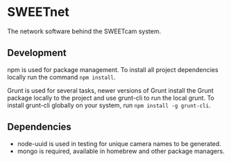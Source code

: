 # SWEETnet

The network software behind the SWEETcam system.

## Development

npm is used for package management. To install all project dependencies locally
run the command `npm install`.

Grunt is used for several tasks, newer versions of Grunt install the Grunt
package locally to the project and use grunt-cli to run the local grunt. To
install grunt-cli globally on your system, run `npm install -g grunt-cli`.

## Dependencies

- node-uuid is used in testing for unique camera names to be generated.
- mongo is required, available in homebrew and other package managers.
